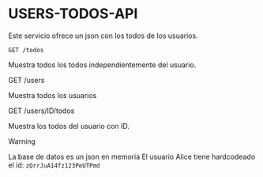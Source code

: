 # USERS-TODOS-API

Este servicio ofrece un json con los todos de los usuarios.

`GET /todos`

Muestra todos los todos independientemente del usuario.

GET /users

Muestra todos los usuarios

GET /users/ID/todos

Muestra los todos del usuario con ID.

> [!WARNING]
> La base de datos es un json en memoria
> El usuario Alice tiene hardcodeado el id: `zQrrJuA14fz123PeUTPmd`
